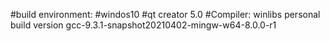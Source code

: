 #build environment:
#windos10
#qt creator 5.0
#Compiler: winlibs personal build version gcc-9.3.1-snapshot20210402-mingw-w64-8.0.0-r1

